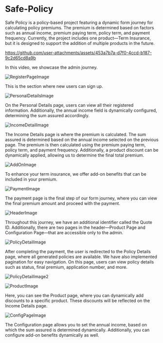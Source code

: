 # Safe-Policy
  Safe Policy is a policy-based project featuring a dynamic form journey for calculating policy premiums. The premium is determined based on factors such as annual income, premium paying term, policy term, and payment frequency. Currently, the project includes one product—Term Insurance, but it is designed to support the addition of multiple products in the future.

https://github.com/user-attachments/assets/453a7b7a-d7f0-4ccd-b187-9c2d65cd8a9b

In this video, we showcase the admin journey.

![RegisterPageImage](https://github.com/user-attachments/assets/1e9c249c-e163-477e-bec1-b7951dc0f8ec)

This is the section where new users can sign up.

![PersonalDetailsImage](https://github.com/user-attachments/assets/a00b66f0-eabd-493b-98e8-23581bfb2cbd)

On the Personal Details page, users can view all their registered information. Additionally, the annual income field is dynamically configured, determining the sum assured accordingly.

![IncomeDetailImage](https://github.com/user-attachments/assets/2a17912a-43df-42a9-8651-a697159dda91)

The Income Details page is where the premium is calculated. The sum assured is determined based on the annual income selected on the previous page. The premium is then calculated using the premium paying term, policy term, and payment frequency. Additionally, a product discount can be dynamically applied, allowing us to determine the final total premium.

![AddOnImage](https://github.com/user-attachments/assets/5b58be45-c2f7-4a5e-9854-b3c4f1f4fcf8)

To enhance your term insurance, we offer add-on benefits that can be included in your premium.

![PaymentImage](https://github.com/user-attachments/assets/d2e27058-44ab-497f-afef-ecad44725e89)

The payment page is the final step of our form journey, where you can view the final premium amount and proceed with the payment.

![HeaderImage](https://github.com/user-attachments/assets/da1fc6cb-64c5-451e-9d1e-673b650d48a5)

Throughout this journey, we have an additional identifier called the Quote ID. Additionally, there are two pages in the header—Product Page and Configuration Page—that are accessible only to the admin.

![PolicyDetailImage](https://github.com/user-attachments/assets/d2f04b33-3ed9-4020-b6c1-3570d3057f76)

After completing the payment, the user is redirected to the Policy Details page, where all generated policies are available. We have also implemented pagination for easy navigation. On this page, users can view policy details such as status, final premium, application number, and more.

![PolicyDetailImage2](https://github.com/user-attachments/assets/62857462-fc3e-4639-b8aa-5ed32adccb5e)


![ProductImage](https://github.com/user-attachments/assets/0470eae5-e19b-4fe2-9ed5-976322fca5e5)

Here, you can see the Product page, where you can dynamically add discounts to a specific product. These discounts will be reflected on the Income Details page.

![ConfigPageImage](https://github.com/user-attachments/assets/00c38cc5-9872-4cc5-8974-f4ce7e181eaf)

The Configuration page allows you to set the annual income, based on which the sum assured is determined dynamically. Additionally, you can configure add-on benefits dynamically as well.
